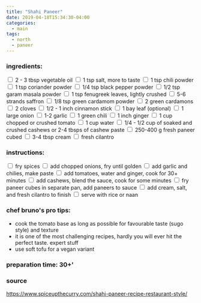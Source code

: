 ```yaml
---
title: "Shahi Paneer"
date: 2019-04-18T15:34:30-04:00
categories:
  - main 
tags:
  - north
  - paneer
---
```


### ingredients:

<input type="checkbox"> 2 - 3 tbsp vegetable oil
<input type="checkbox"> 1 tsp salt, more to taste
<input type="checkbox"> 1 tsp  chili powder
<input type="checkbox"> 1 tsp coriander powder
<input type="checkbox"> 1/4 tsp black pepper powder
<input type="checkbox"> 1/2 tsp garam masala powder
<input type="checkbox"> 1 tsp fenugreek leaves, lightly crushed
<input type="checkbox"> 5-6 strands saffron
<input type="checkbox"> 1/8 tsp green cardamom powder
<input type="checkbox"> 2 green cardamons
<input type="checkbox"> 2 cloves
<input type="checkbox"> 1/2 - 1 inch cinnamon stick
<input type="checkbox"> 1 bay leaf (optional)
<input type="checkbox"> 1 large onion
<input type="checkbox"> 1-2 garlic
<input type="checkbox"> 1 green chili
<input type="checkbox"> 1 inch ginger
<input type="checkbox"> 1 cup chopped or crushed tomato
<input type="checkbox"> 1 cup water
<input type="checkbox"> 1/4 - 1/2 cup of soaked and crushed cashews or 2-4 tbsps of cashew paste
<input type="checkbox"> 250-400 g fresh paneer cubed
<input type="checkbox"> 3-4 tbsp cream 
<input type="checkbox"> fresh cilantro

### instructions:
<input type="checkbox"> fry spices
<input type="checkbox"> add chopped onions, fry until golden
<input type="checkbox"> add garlic and chilies, make paste
<input type="checkbox"> add tomatoes, water and ginger, cook for 30+ minutes
<input type="checkbox"> add cashews, blend the sauce,  cook for some minutes
<input type="checkbox"> fry paneer cubes in separate pan, add paneers to sauce
<input type="checkbox"> add cream, salt, and fresh cilantro to finish
<input type="checkbox"> serve with rice or naan

### chef bruno's pro tips:

- cook the tomato base as long as possible for favourable taste (sugo style) and texture
- it is one of the most challenging recipes, hardly you will ever hit the perfect taste. expert stuff
- use soft tofu for a vegan variant

### preparation time: 30+'

### source

https://www.spiceupthecurry.com/shahi-paneer-recipe-restaurant-style/



